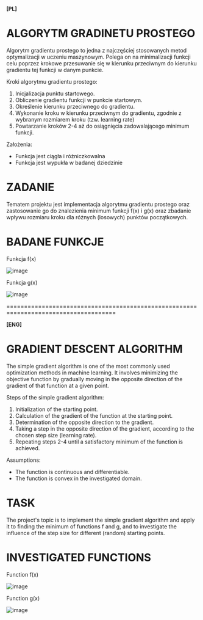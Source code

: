 **[PL]**

# ALGORYTM GRADINETU PROSTEGO

Algorytm gradientu prostego to jedna z najczęściej stosowanych metod optymalizacji w uczeniu maszynowym. Polega on na minimalizacji funkcji celu poprzez krokowe przesuwanie się w kierunku przeciwnym do kierunku gradientu tej funkcji w danym punkcie.

Kroki algorytmu gradientu prostego:
  1. Inicjalizacja punktu startowego.
  2. Obliczenie gradientu funkcji w punkcie startowym.
  3. Określenie kierunku przeciwnego do gradientu.
  4. Wykonanie kroku w kierunku przeciwnym do gradientu, zgodnie z wybranym rozmiarem kroku (tzw. learning rate)
  5. Powtarzanie kroków 2-4 aż do osiągnięcia zadowalającego minimum funkcji.

Założenia:
  - Funkcja jest ciągła i różniczkowalna
  - Funkcja jest wypukła w badanej dziedzinie


# ZADANIE

Tematem projektu jest implementacja algorytmu gradientu prostego oraz zastosowanie go do znalezienia minimum funkcji f(x) i g(x) oraz zbadanie wpływu
rozmiaru kroku dla różnych (losowych) punktów początkowych.

# BADANE FUNKCJE

Funkcja f(x)

![image](https://user-images.githubusercontent.com/113121214/232006758-48c4ae53-ebfd-4ca3-84f4-33632a182647.png)

Funkcja g(x)

![image](https://user-images.githubusercontent.com/113121214/232006663-4e58131f-4578-4e82-8b6e-f40ef7954b30.png)



=====================================================================================

**[ENG]**

# GRADIENT DESCENT ALGORITHM 

The simple gradient algorithm is one of the most commonly used optimization methods in machine learning. It involves minimizing the objective function by gradually moving in the opposite direction of the gradient of that function at a given point.

Steps of the simple gradient algorithm:
  1. Initialization of the starting point.
  2. Calculation of the gradient of the function at the starting point.
  3. Determination of the opposite direction to the gradient.
  4. Taking a step in the opposite direction of the gradient, according to the chosen step size (learning rate).
  5. Repeating steps 2-4 until a satisfactory minimum of the function is achieved.

Assumptions:
  - The function is continuous and differentiable.
  - The function is convex in the investigated domain.

# TASK
The project's topic is to implement the simple gradient algorithm and apply it to finding the minimum of functions f and g, and to investigate the influence of the step size for different (random) starting points.

# INVESTIGATED FUNCTIONS

Function f(x)

![image](https://user-images.githubusercontent.com/113121214/232006758-48c4ae53-ebfd-4ca3-84f4-33632a182647.png)

Function g(x)

![image](https://user-images.githubusercontent.com/113121214/232006663-4e58131f-4578-4e82-8b6e-f40ef7954b30.png)
